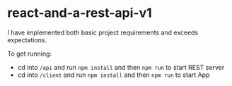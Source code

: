 # react-and-a-rest-api-v1

I have implemented both basic project requirements and exceeds expectations. 

To get running: 
- cd into `/api` and run `npm install` and then `npm run` to start REST server
- cd into `/client` and run `npm install` and then `npm run` to start App
